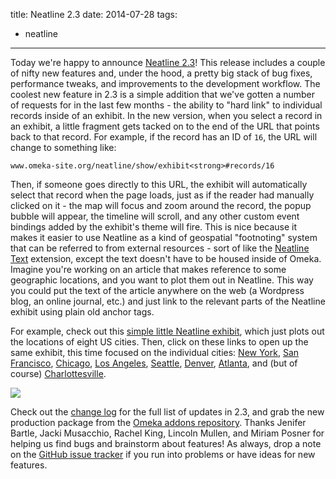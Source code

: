 title: Neatline 2.3
date: 2014-07-28
tags:
  - neatline
---

Today we're happy to announce [Neatline 2.3](http://omeka.org/add-ons/plugins/neatline)! This release includes a couple of nifty new features and, under the hood, a pretty big stack of bug fixes, performance tweaks, and improvements to the development workflow. The coolest new feature in 2.3 is a simple addition that we've gotten a number of requests for in the last few months - the ability to "hard link" to individual records inside of an exhibit. In the new version, when you select a record in an exhibit, a little fragment gets tacked on to the end of the URL that points back to that record. For example, if the record has an ID of `16`, the URL will change to something like:

`www.omeka-site.org/neatline/show/exhibit<strong>#records/16`

Then, if someone goes directly to this URL, the exhibit will automatically select that record when the page loads, just as if the reader had manually clicked on it - the map will focus and zoom around the record, the popup bubble will appear, the timeline will scroll, and any other custom event bindings added by the exhibit's theme will fire. This is nice because it makes it easier to use Neatline as a kind of geospatial "footnoting" system that can be referred to from external resources - sort of like the [Neatline Text](http://www.scholarslab.org/announcements/neatline-text) extension, except the text doesn't have to be housed inside of Omeka. Imagine you're working on an article that makes reference to some geographic locations, and you want to plot them out in Neatline. This way you could put the text of the article anywhere on the web (a Wordpress blog, an online journal, etc.) and just link to the relevant parts of the Neatline exhibit using plain old anchor tags.

For example, check out this [simple little Neatline exhibit](http://neatline.dclure.org/neatline/show/record-links-demo), which just plots out the locations of eight US cities. Then, click on these links to open up the same exhibit, this time focused on the individual cities: [New York](http://neatline.dclure.org/neatline/show/record-links-demo#records/1526), [San Francisco](http://neatline.dclure.org/neatline/show/record-links-demo#records/1525), [Chicago](http://neatline.dclure.org/neatline/show/record-links-demo#records/1527), [Los Angeles](http://neatline.dclure.org/neatline/show/record-links-demo#records/1528), [Seattle](http://neatline.dclure.org/neatline/show/record-links-demo#records/1531), [Denver](http://neatline.dclure.org/neatline/show/record-links-demo#records/1530), [Atlanta](http://neatline.dclure.org/neatline/show/record-links-demo#records/1532), and (but of course) [Charlottesville](http://neatline.dclure.org/neatline/show/record-links-demo#records/1529).

[![](images/web/hard-link.jpg)](http://neatline.dclure.org/neatline/show/record-links-demo#records/1525)

Check out the [change log](https://github.com/scholarslab/Neatline/releases/tag/2.3.0) for the full list of updates in 2.3, and grab the new production package from the [Omeka addons repository](http://omeka.org/add-ons/plugins/neatline). Thanks Jenifer Bartle, Jacki Musacchio, Rachel King, Lincoln Mullen, and Miriam Posner for helping us find bugs and brainstorm about features! As always, drop a note on the [GitHub issue tracker](https://github.com/scholarslab/Neatline/issues) if you run into problems or have ideas for new features.
